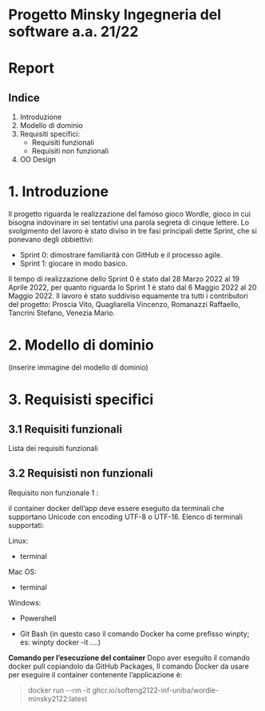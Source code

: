 # Progetto Minsky Ingegneria del software a.a. 21/22
# Report
## Indice
1. Introduzione
2. Modello di dominio
3. Requisiti specifici:
   - Requisiti funzionali
   - Requisiti non funzionali
4. OO Design



# 1. Introduzione

Il progetto riguarda le realizzazione del famoso gioco Wordle, gioco in cui bisogna indovinare in sei tentativi una parola segreta di cinque lettere. 
Lo svolgimento del lavoro è stato diviso in tre fasi principali dette Sprint, che si ponevano degli obbiettivi:

- Sprint 0: dimostrare familiarità con GitHub e il processo agile.
- Sprint 1: giocare in modo basico.

Il tempo di realizzazione dello Sprint 0 è stato dal 28 Marzo 2022 al 19 Aprile 2022, per quanto riguarda lo Sprint 1 è stato dal 6 Maggio 2022 al 20 Maggio 2022.
Il lavoro è stato suddiviso equamente tra tutti i contributori del progetto:
Proscia Vito, Quagliarella Vincenzo, Romanazzi Raffaello, Tancrini Stefano, Venezia Mario.

# 2. Modello di dominio
(inserire immagine del modello di dominio)
# 3. Requisisti specifici
## 3.1 Requisiti funzionali
Lista dei requisiti funzionali
## 3.2 Requisisti non funzionali
Requisito non funzionale 1 : 

il container docker dell’app deve essere eseguito da terminali che supportano Unicode con encoding UTF-8 o UTF-16.
Elenco di terminali supportati:
<p>Linux:

- terminal

Mac OS:

- terminal

Windows:

- Powershell

- Git Bash (in questo caso il comando Docker ha come prefisso winpty; es: winpty docker -it ....)

**Comando per l’esecuzione del container**
Dopo aver eseguito il comando docker pull copiandolo da GitHub Packages, Il comando Docker da usare per eseguire il container contenente l’applicazione è:

>docker run --rm -it ghcr.io/softeng2122-inf-uniba/wordle-minsky2122:latest

